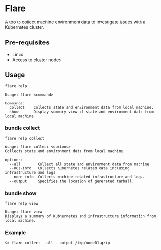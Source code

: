 # Flare

A too to collect machine environment data to investigate issues with a Kubernetes cluster.

## Pre-requisites
 * Linux
 * Access to cluster nodes

## Usage

```shell
flare help

Usage: flare <command>

Commands:
  collect    Collects state and environment data from local machine.
  show       Display summary view of state and environment data from local machine
```

### bundle collect
```shell
flare help collect 

Usage: flare collect <options>
Collects state and environment data from local machine.

options:
  --all        Collect all state and environment data from machine
  --k8s-info   Collects Kubernetes related data including infrastructure and logs
  --node-info  Collects machine related infrastructure and logs.
  --output     Specifies the location of generated tarball.
```

### bundle show
```shell
flare help view

Usage: flare view
Displays a summary of Kubnernetes and infrastructure information from local machine.
```

### Example

```shell
$> flare collect --all --output /tmp/node01.gzip
```